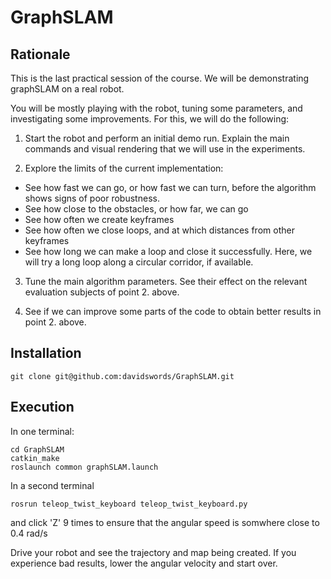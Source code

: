 # GraphSLAM

## Rationale

This is the last practical session of the course. We will be demonstrating graphSLAM on a real robot. 

You will be mostly playing with the robot, tuning some parameters, and investigating some improvements. For this, we will do the following:

1. Start the robot and perform an initial demo run. Explain the main commands and visual rendering that we will use in the experiments.

2. Explore the limits of the current implementation:
  - See how fast we can go, or how fast we can turn, before the algorithm shows signs of poor robustness.
  - See how close to the obstacles, or how far, we can go
  - See how often we create keyframes
  - See how often we close loops, and at which distances from other keyframes
  - See how long we can make a loop and close it successfully. Here, we will try a long loop along a circular corridor, if available.
  
3. Tune the main algorithm parameters. See their effect on the relevant evaluation subjects of point 2. above.

4. See if we can improve some parts of the code to obtain better results in point 2. above.

## Installation

    git clone git@github.com:davidswords/GraphSLAM.git
    
## Execution

In one terminal:

    cd GraphSLAM
    catkin_make
    roslaunch common graphSLAM.launch
    
In a second terminal
    
    rosrun teleop_twist_keyboard teleop_twist_keyboard.py 
    
and click 'Z' 9 times to ensure that the angular speed is somwhere close to 0.4 rad/s

Drive your robot and see the trajectory and map being created. If you experience bad results, lower the angular velocity and start over.


